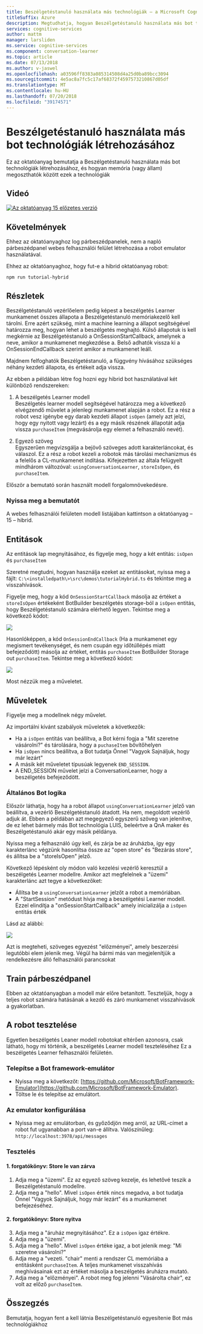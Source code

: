 ```yaml
---
title: Beszélgetéstanuló használata más technológiák – a Microsoft Cognitive Services létrehozása bot |} A Microsoft Docs
titleSuffix: Azure
description: Megtudhatja, hogyan Beszélgetéstanuló használata más bot technológiák létrehozásához.
services: cognitive-services
author: mattm
manager: larsliden
ms.service: cognitive-services
ms.component: conversation-learner
ms.topic: article
ms.date: 07/13/2018
ms.author: v-jaswel
ms.openlocfilehash: a03596ff8383a085314508d4a25d0ba89bcc3094
ms.sourcegitcommit: 4e5ac8a7fc5c17af68372f4597573210867d05df
ms.translationtype: MT
ms.contentlocale: hu-HU
ms.lasthandoff: 07/20/2018
ms.locfileid: "39174571"
---
```

# <a name="how-to-use-conversation-learner-with-other-bot-building-technologies"></a>Beszélgetéstanuló használata más bot technológiák létrehozásához

Ez az oktatóanyag bemutatja a Beszélgetéstanuló használata más bot technológiák létrehozásához, és hogyan memória (vagy állam) megoszthatók között ezek a technológiák 

## <a name="video"></a>Videó

[![Az oktatóanyag 15 előzetes verzió](http://aka.ms/cl-tutorial-15-preview)](http://aka.ms/blis-tutorial-15)

## <a name="requirements"></a>Követelmények
Ehhez az oktatóanyaghoz log párbeszédpanelek, nem a napló párbeszédpanel webes felhasználói felület létrehozása a robot emulator használatával.  

Ehhez az oktatóanyaghoz, hogy fut-e a hibrid oktatóanyag robot:

    npm run tutorial-hybrid

## <a name="details"></a>Részletek

Beszélgetéstanuló vezérlőelem pedig képest a beszélgetés Learner munkamenet összes állapota a Beszélgetéstanuló memóriakezelő kell tárolni. Erre azért szükség, mint a machine learning a állapot segítségével határozza meg, hogyan lehet a beszélgetés meghajtó. Külső állapotuk is kell megkérnie az Beszélgetéstanuló a OnSessionStartCallback, amelynek a neve, amikor a munkamenet megkezdése a. Belső adhatók vissza ki a OnSessionEndCallback szerint amikor a munkamenet leáll.

Majdnem felfoghatók Beszélgetéstanuló, a függvény hívásához szükséges néhány kezdeti állapota, és értékeit adja vissza.

Az ebben a példában létre fog hozni egy hibrid bot használatával két különböző rendszereken:
1. A beszélgetés Learner modell <br />
Beszélgetés learner modell segítségével határozza meg a következő elvégzendő művelet a jelenlegi munkamenet alapján a robot.
Ez a rész a robot vesz igénybe egy darab kezdeti állapot `isOpen` (amely azt jelzi, hogy egy nyitott vagy lezárt) és a egy másik részének állapotát adja vissza `purchaseItem` (megvásárolja egy elemet a felhasználó nevét).

2. Egyező szöveg <br />
Egyszerűen megvizsgálja a bejövő szöveges adott karakterláncokat, és válaszol.
Ez a rész a robot kezeli a robotok más tárolási mechanizmus és a felelős a CL-munkamenet indítása. Kifejezetten az általa felügyelt mindhárom változóval: `usingConversationLearner`, `storeIsOpen`, és `purchaseItem`.

Először a bemutató során használt modell forgalomnövekedésre.

### <a name="open-the-demo"></a>Nyissa meg a bemutatót

A webes felhasználói felületen modell listájában kattintson a oktatóanyag – 15 – hibrid.

## <a name="entities"></a>Entitások

Az entitások lap megnyitásához, és figyelje meg, hogy a két entitás: `isOpen` és `purchaseItem`

Szeretné megtudni, hogyan használja ezeket az entitásokat, nyissa meg a fájlt: `C:\<installedpath\>\src\demos\tutorialHybrid.ts` és tekintse meg a visszahívások.

Figyelje meg, hogy a kód `OnSessionStartCallback` másolja az értéket a `storeIsOpen` értékeként BotBuilder beszélgetés storage-ból a `isOpen` entitás, hogy Beszélgetéstanuló számára elérhető legyen. Tekintse meg a következő kódot:

![](../media/tutorial17_sessionstart.PNG)

Hasonlóképpen, a kód `OnSessionEndCallback` (Ha a munkamenet egy megismert tevékenységet, és nem csupán egy időtúllépés miatt befejeződött) másolja az értéket, entitás `purchaseItem` BotBuilder Storage out `purchaseItem`. Tekintse meg a következő kódot:

![](../media/tutorial17_sessionend.PNG)

Most nézzük meg a műveletet.

## <a name="actions"></a>Műveletek

Figyelje meg a modellnek négy művelet.

Az importálni kívánt szabályok műveletek a következők:

- Ha a `isOpen` entitás van beállítva, a Bot kérni fogja a "Mit szeretne vásárolni?" és tárolására, hogy a `puchaseItem` bővítőhelyen
- Ha `isOpen` nincs beállítva, a Bot tudatja Önnel "Vagyok Sajnáljuk, hogy már lezárt"
- A másik két műveletet típusúak legyenek `END_SESSION`.
- A END_SESSION művelet jelzi a ConversationLearner, hogy a beszélgetés befejeződött.

### <a name="overall-bot-logic"></a>Általános Bot logika

Először láthatja, hogy ha a robot állapot `usingConversationLearner` jelző van beállítva, a vezérlő Beszélgetéstanuló átadott. Ha nem, megoldott vezérlő adjuk át.  Ebben a példában azt megegyező egyszerű szöveg van jelenítve, de ez lehet bármely más Bot technológia LUIS, beleértve a QnA maker és Beszélgetéstanuló akár egy másik példánya.

Nyissa meg a felhasználó úgy kell, és zárja be az áruházba, így egy karakterlánc végzünk hasonlítsa össze az "open store" és "Bezárás store", és állítsa be a "storeIsOpen" jelző.

Következő lépésként oly módon való kezelési vezérlő keresztül a beszélgetés Learner modellre. Amikor azt megfelelnek a "üzemi" karakterlánc azt tegye a következőket:
- Állítsa be a `usingConversationLearner` jelzőt a robot a memóriában.
- A "StartSession" metódust hívja meg a beszélgetési Learner modell.  Ezzel elindítja a "onSessionStartCallback" amely inicializálja a `isOpen` entitás érték

Lásd az alábbi:

![](../media/tutorial17_useConversationLearner.PNG)

Azt is megteheti, szöveges egyezést "előzményei", amely beszerzési legutóbbi elem jelenik meg.
Végül ha bármi más van megjelenítjük a rendelkezésre álló felhasználói parancsokat

## <a name="train-dialog"></a>Train párbeszédpanel

Ebben az oktatóanyagban a modell már előre betanított.  Teszteljük, hogy a teljes robot számára hatásának a kezdő és záró munkamenet visszahívások a gyakorlatban.

## <a name="testing-the-bot"></a>A robot tesztelése

Egyetlen beszélgetés Leaner modell robotokat eltérően azonosra, csak látható, hogy mi történik, a beszélgetés Learner modell teszteléséhez Ez a beszélgetés Learner felhasználói felületén.

### <a name="install-the-bot-framework-emulator"></a>Telepítse a Bot framework-emulátor

- Nyissa meg a következőt: [https://github.com/Microsoft/BotFramework-Emulator](https://github.com/Microsoft/BotFramework-Emulator).
- Töltse le és telepítse az emulátort.

### <a name="configure-the-emulator"></a>Az emulator konfigurálása

- Nyissa meg az emulátorban, és győződjön meg arról, az URL-címet a robot fut ugyanabban a port van-e állítva. Valószínűleg: `http://localhost:3978/api/messages`

### <a name="test"></a>Tesztelés 

#### <a name="scenario-1-store-is-closed"></a>1. forgatókönyv: Store le van zárva
1. Adja meg a "üzemi". Ez az egyező szöveg kezelje, és lehetővé teszik a Beszélgetéstanuló modellre.
2. Adja meg a "hello".  Mivel `isOpen` érték nincs megadva, a bot tudatja Önnel "Vagyok Sajnáljuk, hogy már lezárt" és a munkamenet befejezéséhez.

#### <a name="scenario-2-store-is-open"></a>2. forgatókönyv: Store nyitva
3. Adja meg a "áruház megnyitásához".  Ez a `isOpen` igaz értékre.
4. Adja meg a "üzemi".
5. Adja meg a "hello".  Mivel `isOpen` értéke igaz, a bot jelenik meg: "Mi szeretne vásárolni?"
6. Adja meg a "vezeti. "chair" menti a rendszer CL memóriába a entitásként `purchaseItem`. A teljes munkamenet visszahívás meghívásainak ezt az értéket másolja a beszélgetés áruházra mutató.
7. Adja meg a "előzményei".  A robot meg fog jelenni "Vásárolta chair", ez volt az előző `purchaseItem`.

## <a name="conclusion"></a>Összegzés

Bemutatja, hogyan fent a kell látnia Beszélgetéstanuló egyesítenie Bot más technológiákhoz
